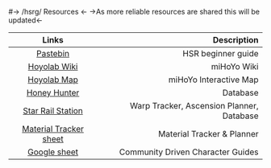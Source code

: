 #-> /hsrg/ Resources <-
->As more reliable resources are shared this will be updated<-

 Links	| Description 
:----:|----:
[Pastebin](https://pastebin.com/58y36fMk) | HSR beginner guide
[Hoyolab Wiki](https://wiki.hoyolab.com/pc/hsr/aggregate/character) | miHoYo Wiki
[Hoyolab Map](https://act.hoyolab.com/sr/app/interactive-map/index.html) | miHoYo Interactive Map
[Honey Hunter](https://hsr.honeyhunterworld.com/) | Database
[Star Rail Station](https://starrailstation.com/) | Warp Tracker, Ascension Planner, Database
[Material Tracker sheet](https://docs.google.com/spreadsheets/d/1GB-L1ymESL8rIhHLmEu23FrZESAXPWMPC2jC-j_cbT0/edit#gid=0) | Material Tracker & Planner
[Google sheet](https://docs.google.com/spreadsheets/d/e/2PACX-1vQLKk4LzAE2EBo_Lksutbi6X6HIUW_wqo7iL_KDkC_m95FSqqdQ9F9PVFYsu03HNODAPFNRG13wpsdX/pubhtml#) | Community Driven Character Guides